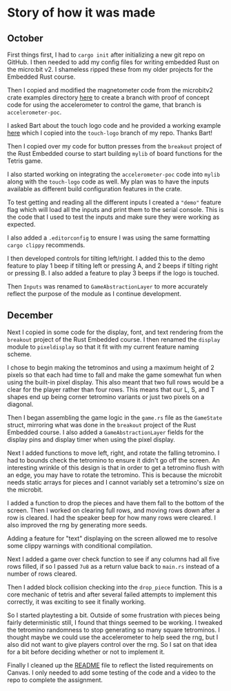 # Story of how it was made

## October

First things first, I had to `cargo init` after initializing a new git repo on GitHub. I then needed to add my config files for writing embedded Rust on the micro:bit v2. I shameless ripped these from my older projects for the Embedded Rust course.

Then I copied and modified the magnetometer code from the microbitv2 crate examples directory [here](https://github.com/nrf-rs/microbit/tree/main/examples/magnetometer) to create a branch with proof of concept code for using the accelerometer to control the game, that branch is `accelerometer-poc`.

I asked Bart about the touch logo code and he provided a working example [here](https://github.com/pdx-cs-embedded-rust/mb2-touch) which I copied into the `touch-logo` branch of my repo. Thanks Bart!

Then I copied over my code for button presses from the `breakout` project of the Rust Embedded course to start building `mylib` of board functions for the Tetris game.

I also started working on integrating the `accelerometer-poc` code into `mylib` along with the `touch-logo` code as well. My plan was to have the inputs available as different build configuration features in the crate.

To test getting and reading all the different inputs I created a `"demo"` feature flag which will load all the inputs and print them to the serial console. This is the code that I used to test the inputs and make sure they were working as expected.

I also added a `.editorconfig` to ensure I was using the same formatting `cargo clippy` recommends.

I then developed controls for tilting left/right. I added this to the demo feature to play 1 beep if tilting left or pressing A, and 2 beeps if tilting right or pressing B. I also added a feature to play 3 beeps if the logo is touched.

Then `Inputs` was renamed to `GameAbstractionLayer` to more accurately reflect the purpose of the module as I continue development.

## December

Next I copied in some code for the display, font, and text rendering from the `breakout` project of the Rust Embedded course. I then renamed the `display` module to `pixeldisplay` so that it fit with my current feature naming scheme.

I chose to begin making the tetrominos and using a maximum height of 2 pixels so that each had time to fall and make the game somewhat fun when using the built-in pixel display. This also meant that two full rows would be a clear for the player rather than four rows. This means that our L, S, and T shapes end up being corner tetromino variants or just two pixels on a diagonal.

Then I began assembling the game logic in the `game.rs` file as the `GameState` struct, mirroring what was done in the `breakout` project of the Rust Embedded course. I also added a `GameAbstractionLayer` fields for the display pins and display timer when using the pixel display.

Next I added functions to move left, right, and rotate the falling tetromino. I had to bounds check the tetromino to ensure it didn't go off the screen. An interesting wrinkle of this design is that in order to get a tetromino flush with an edge, you may have to rotate the tetromino. This is because the microbit needs static arrays for pieces and I cannot variably set a tetromino's size on the microbit.

I added a function to drop the pieces and have them fall to the bottom of the screen. Then I worked on clearing full rows, and moving rows down after a row is cleared. I had the speaker beep for how many rows were cleared. I also improved the rng by generating more seeds.

Adding a feature for "text" displaying on the screen allowed me to resolve some clippy warnings with conditional compilation.

Next I added a game over check function to see if any columns had all five rows filled, if so I passed `7u8` as a return value back to `main.rs` instead of a number of rows cleared.

Then I added block collision checking into the `drop_piece` function. This is a core mechanic of tetris and after several failed attempts to implement this correctly, it was exciting to see it finally working.

So I started playtesting a bit. Outside of some frustration with pieces being fairly deterministic still, I found that things seemed to be working. I tweaked the tetromino randomness to stop generating so many square tetrominos. I thought maybe we could use the accelerometer to help seed the rng, but I also did not want to give players control over the rng. So I sat on that idea for a bit before deciding whether or not to implement it.

Finally I cleaned up the [README](README.md) file to reflect the listed requirements on Canvas. I only needed to add some testing of the code and a video to the repo to complete the assignment.
